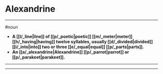# Alexandrine
---
#noun
- **A [[l/_line|line]] of [[p/_poetic|poetic]] [[m/_meter|meter]] [[h/_having|having]] twelve syllables, usually [[d/_divided|divided]] [[i/_into|into]] two or three [[e/_equal|equal]] [[p/_parts|parts]].**
- **An [[a/_alexandrine|Alexandrine]] [[p/_parrot|parrot]] or [[p/_parakeet|parakeet]].**
---
---
